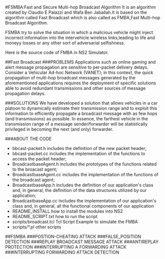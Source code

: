 #FSMBA:Fast and Secure Multi-hop Broadcast Algorithm
It is an algorithm created by Claudio E Palazzi and Wafa Ben Jaballah.It is based on the algorithm called Fast Broadcast which is also called as FMBA,Fast Multi-hop Broadcast Algorithm.

FSMBA try to solve the situation in which a malicious vehicle might inject incorrect information into the intervehicle wireless links,leading to life and moneyy losses or any other sort of adversarial selfishness.

Here is the source code of FMBA in NS2 Simulator.

##Fast Broadcast
###PROBLEMS
Applications such as online gaming and alert message propagation are sensitive to per-packet delivery delays. Consider a Vehicular Ad-hoc Network (VANET); in this context, the quick propagation of multi-hop broadcast messages generated by the aforementioned applications requires the deployment of specific solutions able to avoid redundant transmissions and other sources of message propagation delays. 

###SOLUTIONS
We have developed a solution that allows vehicles in a car platoon to dynamically estimate their transmission range and to exploit this information to efficiently propagate a broadcast message with as few hops (and transmissions) as possible. In essence, the farthest vehicle in the transmission range of a message sender/forwarder will be statistically privileged in becoming the next (and only) forwarder.	

###ABOUT THE CODE
- bbcast-packet.h includes the definition of the new packet header;
- bbcast-packet.cc includes the implementation of the functions to access the packet header;
- BroadcastbaseAgent.h includes the prototypes of the functions related to the broacast agent;
- BroadcastbaseAgent.cc includes the implementation of the functions of the broadcast agent;
- BroadcastbaseApp.h includes the definition of our application's class and, in general, the definition of the data structures utilized by our application;
- BroadcastbaseApp.cc includes the implementation of our application's class and, in general, all the functional components of our application
- README_INSTALL how to install the modules into NS2
- README_SCRIPT.txt how to run the script
- scripts/broadcast.tcl Tcl Script Example to simulate the FMBA
- scripts/*.pl other scripts

##FSMBA
###POSTION-CHEATING ATTACK
###FALSE_POSITION DETECTION
###REPLAY BROADCAST MESSAGE ATTACK
###ANTIREPLAY PROTECTION
###INTERRUPTING A FORWARDING ATTACK
###INTERRUPTING FORWARDING ATTACK DETECTION

